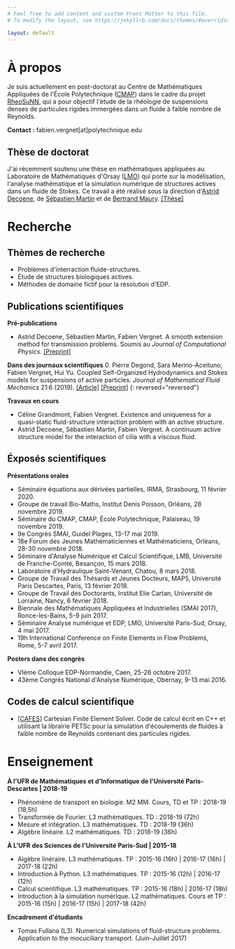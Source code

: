 ```yaml
---
# Feel free to add content and custom Front Matter to this file.
# To modify the layout, see https://jekyllrb.com/docs/themes/#overriding-theme-defaults

layout: default
---
```


# À propos

Je suis actuellement en post-doctorat au Centre de Mathématiques Appliquées de l'École Polytechnique ([CMAP](https://portail.polytechnique.edu/cmap/fr)) dans le cadre du projet [RheoSuNN](http://www.cmap.polytechnique.fr/~lefebvre/RheoSuNN/), qui a pour objectif l'étude de la rhéologie de suspensions denses de particules rigides immergées dans un fluide à faible nombre de Reynolds.

**Contact :**
fabien.vergnet[at]polytechnique.edu

## Thèse de doctorat
J'ai récemment soutenu une thèse en mathématiques appliquées au Laboratoire de Mathématiques d'Orsay ([LMO](https://www.math.u-psud.fr)) qui porte sur la modélisation, l'analyse mathématique et la simulation numérique de structures actives dans un fluide de Stokes. Ce travail a été réalisé sous la direction d'[Astrid Decoene](http://www.math.u-psud.fr/~decoene/), de [Sébastien Martin](http://w3.mi.parisdescartes.fr/~smarti02/) et de [Bertrand Maury](http://www.math.u-psud.fr/~maury/).
[[Thèse]](https://tel.archives-ouvertes.fr/tel-02194265v1)

# Recherche

## Thèmes de recherche

- Problèmes d'interraction fluide-structures.
- Étude de structures biologiques actives.
- Méthodes de domaine fictif pour la résolution d'EDP.

## Publications scientifiques

**Pré-publications**

- Astrid Decoene, Sébastien Martin, Fabien Vergnet. A smooth extension method for transmission problems. Soumis au *Journal of Computational Physics*. [[Preprint]](https://hal.archives-ouvertes.fr/hal-02146271v2)

**Dans des journaux scientifiques**
0. Pierre Degond, Sara Merino-Aceituno, Fabien Vergnet, Hui Yu. Coupled Self-Organized Hydrodynamics and Stokes models for suspensions of active particles. *Journal of Mathematical Fluid Mechanics* 21:6 (2019). [[Article]](https://rdcu.be/bjyha) [[Preprint]](https://arxiv.org/pdf/1706.05666.pdf)
{: reversed="reversed"}

**Travaux en cours**
- Céline Grandmont, Fabien Vergnet. Existence and uniqueness for a quasi-static fluid-structure interaction problem with an active structure.
- Astrid Decoene, Sébastien Martin, Fabien Vergnet. A continuum active structure model for the interaction of cilia with a viscous fluid.

## Éxposés scientifiques

**Présentations orales**

- Séminaire équations aux dérivées partielles, IRMA, Strasbourg, 11 février 2020.
- Groupe de travail Bio-Maths, Institut Denis Poisson, Orléans, 28 novembre 2019.
- Séminaire du CMAP, CMAP, École Polytechnique, Palaiseau, 19 novembre 2019.
- 9e Congrès SMAI, Guidel Plages, 13-17 mai 2019.
- 18e Forum des Jeunes Mathématiciennes et Mathématiciens, Orléans, 28-30 novembre 2018.
- Séminaire d'Analyse Numérique et Calcul Scientifique, LMB, Université de Franche-Comté, Besançon, 15 mars 2018.
- Laboratoire d'Hydraulique Saint-Venant, Chatou, 8 mars 2018.
- Groupe de Travail des Thésards et Jeunes Docteurs, MAP5, Université Paris Descartes, Paris, 13 février 2018.
- Groupe de Travail des Doctorants, Institut Elie Cartan, Université de Lorraine, Nancy, 6 février 2018.
- Biennale des Mathématiques Appliquées et Industrielles (SMAI 2017), Ronce-les-Bains, 5-9 juin 2017.
- Séminaire Analyse numérique et EDP, LMO, Université Paris-Sud, Orsay, 4 mai 2017.
- 19h International Conference on Finite Elements in Flow Problems, Rome, 5-7 avril 2017.

**Posters dans des congrès**

- VIème Colloque EDP-Normandie, Caen, 25-26 octobre 2017.
- 43ème Congrès National d'Analyse Numérique, Obernay, 9-13 mai 2016.

## Codes de calcul scientifique

- [[CAFES]](https://github.com/gouarin/cafes) Cartesian Finite Element Solver. Code de calcul écrit en C++ et utilisant la librairie PETSc pour la simulation d'écoulements de fluides à faible nombre de Reynolds contenant des particules rigides.

# Enseignement

**À l'UFR de Mathématiques et d'Informatique de l'Université Paris-Descartes \| 2018-19**
- Phénomène de transport en biologie. M2 MM. Cours, TD et TP : 2018-19 (18,5h)
- Transformée de Fourier. L3 mathématiques. TD : 2018-19 (72h)
- Mesure et intégration. L3 mathématiques. TD : 2018-19 (36h)
- Algèbre linéaire. L2 mathématiques. TD : 2018-19 (36h)


**À L'UFR des Sciences de l'Université Paris-Sud | 2015-18**
- Algèbre linéraire. L3 mathématiques. TP : 2015-16 (16h) \| 2016-17 (16h) \| 2017-18 (22h)
- Introduction à Python. L3 mathématiques. TP : 2015-16 (12h) \| 2016-17 (12h)
- Calcul scientifique. L3 mathématiques. TP : 2015-16 (18h) \| 2016-17 (18h)
- Introduction à la simulation numérique. L2 mathématiques. Cours et TP : 2015-16 (15h) \| 2016-17 (15h) \| 2017-18 (42h)

**Encadrement d'étudiants**
- Tomas Fullana (L3). Numerical simulations of fluid-structure problems. Application to the mocuciliary transport. (Juin-Juillet 2017)

